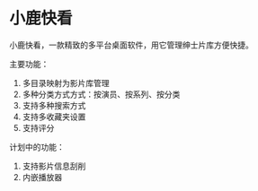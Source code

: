 # 小鹿快看

小鹿快看，一款精致的多平台桌面软件，用它管理绅士片库方便快捷。

主要功能：
1. 多目录映射为影片库管理
2. 多种分类方式方式：按演员、按系列、按分类
3. 支持多种搜索方式
4. 支持多收藏夹设置
5. 支持评分

计划中的功能：
1. 支持影片信息刮削
2. 内嵌播放器
